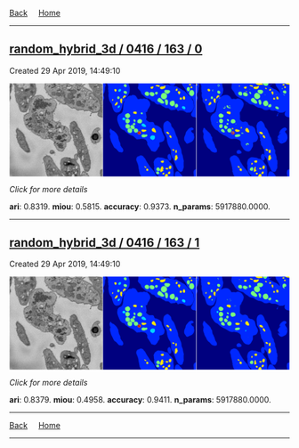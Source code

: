 
[Back](..)&nbsp;&nbsp;&nbsp;&nbsp;&nbsp;[Home](https://leapmanlab.github.io/snapshots)

---

<div class="summary"><a href="0"><h2>random_hybrid_3d / 0416 / 163 / 0</h2></a><p>Created 29 Apr 2019, 14:49:10
</p><a href="0"><img src="0/media/summary.png" align="center"></a><p>
<i>Click for more details</i>
</p></div>

**ari**: 0.8319. **miou**: 0.5815. **accuracy**: 0.9373. **n_params**: 5917880.0000. 

---

<div class="summary"><a href="1"><h2>random_hybrid_3d / 0416 / 163 / 1</h2></a><p>Created 29 Apr 2019, 14:49:10
</p><a href="1"><img src="1/media/summary.png" align="center"></a><p>
<i>Click for more details</i>
</p></div>

**ari**: 0.8379. **miou**: 0.4958. **accuracy**: 0.9411. **n_params**: 5917880.0000. 

---

[Back](..)&nbsp;&nbsp;&nbsp;&nbsp;&nbsp;[Home](https://leapmanlab.github.io/snapshots)

---